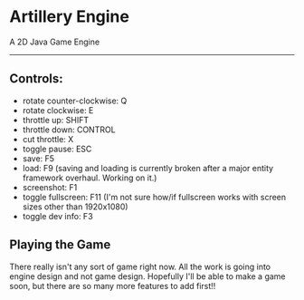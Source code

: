 Artillery Engine
===============
A 2D Java Game Engine

---------------

Controls:
---------------

- rotate counter-clockwise: Q
- rotate clockwise: E
- throttle up: SHIFT
- throttle down: CONTROL
- cut throttle: X
- toggle pause: ESC
- save: F5
- load: F9
    (saving and loading is currently broken after a major entity framework overhaul. Working on it.)
- screenshot: F1
- toggle fullscreen: F11
    (I'm not sure how/if fullscreen works with screen sizes other than 1920x1080)
- toggle dev info: F3

Playing the Game
---------------
There really isn't any sort of game right now. All the work is going into engine design and not game design.
Hopefully I'll be able to make a game soon, but there are so many more features to add first!!
